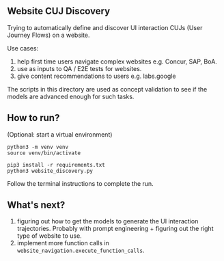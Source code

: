 ## Website CUJ Discovery

Trying to automatically define and discover UI interaction CUJs (User Journey Flows) on a website.

Use cases:

1. help first time users navigate complex websites e.g. Concur, SAP, BoA.
2. use as inputs to QA / E2E tests for websites.
3. give content recommendations to users e.g. labs.google

The scripts in this directory are used as concept validation to see if the models are advanced enough for such tasks.

## How to run?

(Optional: start a virtual environment)
```shell
python3 -m venv venv
source venv/bin/activate
```

```shell
pip3 install -r requirements.txt
python3 website_discovery.py
```

Follow the terminal instructions to complete the run.

## What's next?
1. figuring out how to get the models to generate the UI interaction trajectories. Probably with prompt engineering + figuring out the right type of website to use.
2. implement more function calls in `website_navigation.execute_function_calls`.

